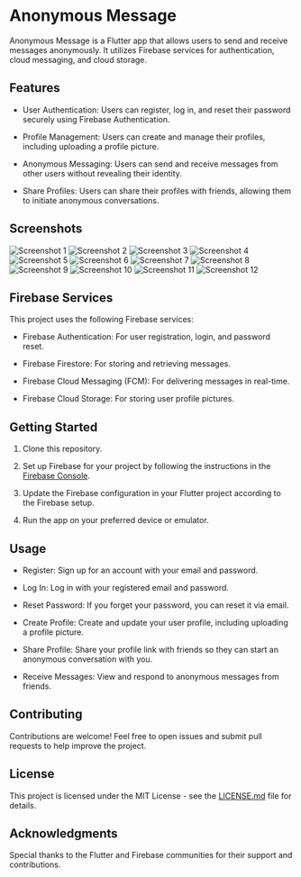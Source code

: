 # Anonymous Message

Anonymous Message is a Flutter app that allows users to send and receive messages anonymously. It utilizes Firebase services for authentication, cloud messaging, and cloud storage.

## Features

- User Authentication: Users can register, log in, and reset their password securely using Firebase Authentication.

- Profile Management: Users can create and manage their profiles, including uploading a profile picture.

- Anonymous Messaging: Users can send and receive messages from other users without revealing their identity.

- Share Profiles: Users can share their profiles with friends, allowing them to initiate anonymous conversations.

## Screenshots

![Screenshot 1](assets/p.jpg)
![Screenshot 2](assets/p2.jpg)
![Screenshot 3](assets/p3.jpg)
![Screenshot 4](assets/p4.jpg)
![Screenshot 5](assets/p5.jpg)
![Screenshot 6](assets/p6.jpg)
![Screenshot 7](assets/p7.jpg)
![Screenshot 8](assets/p8.jpg)
![Screenshot 9](assets/p9.jpg)
![Screenshot 10](assets/p10.jpg)
![Screenshot 11](assets/p11.jpg)
![Screenshot 12](assets/p12.jpg)

## Firebase Services

This project uses the following Firebase services:

- Firebase Authentication: For user registration, login, and password reset.

- Firebase Firestore: For storing and retrieving messages.

- Firebase Cloud Messaging (FCM): For delivering messages in real-time.

- Firebase Cloud Storage: For storing user profile pictures.

## Getting Started

1. Clone this repository.

2. Set up Firebase for your project by following the instructions in the [Firebase Console](https://console.firebase.google.com/).

3. Update the Firebase configuration in your Flutter project according to the Firebase setup.

4. Run the app on your preferred device or emulator.

## Usage

- Register: Sign up for an account with your email and password.

- Log In: Log in with your registered email and password.

- Reset Password: If you forget your password, you can reset it via email.

- Create Profile: Create and update your user profile, including uploading a profile picture.

- Share Profile: Share your profile link with friends so they can start an anonymous conversation with you.

- Receive Messages: View and respond to anonymous messages from friends.

## Contributing

Contributions are welcome! Feel free to open issues and submit pull requests to help improve the project.

## License

This project is licensed under the MIT License - see the [LICENSE.md](LICENSE.md) file for details.

## Acknowledgments

Special thanks to the Flutter and Firebase communities for their support and contributions.
